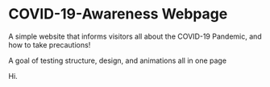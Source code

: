 # COVID-19-Awareness Webpage
A simple website that informs visitors all about the COVID-19 Pandemic, and how to take precautions!

A goal of testing structure, design, and animations all in one page

Hi.
